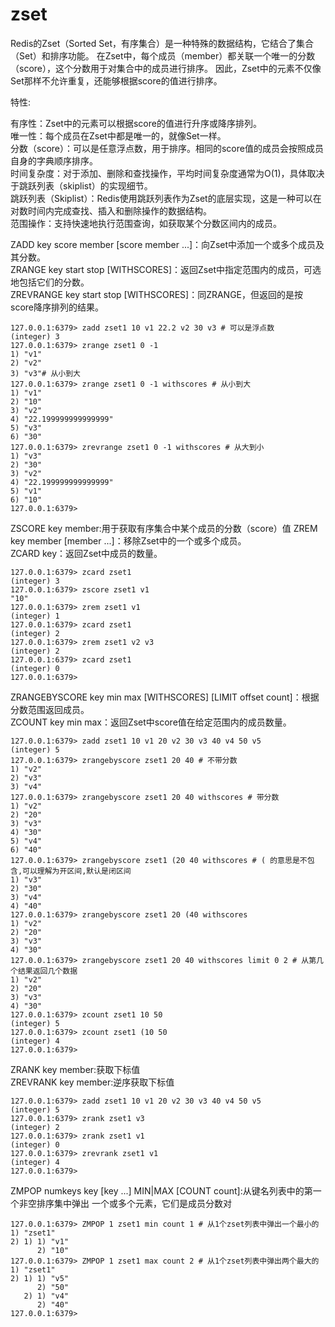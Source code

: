 # zset

Redis的Zset（Sorted Set，有序集合）是一种特殊的数据结构，它结合了集合（Set）和排序功能。
在Zset中，每个成员（member）都关联一个唯一的分数（score），这个分数用于对集合中的成员进行排序。
因此，Zset中的元素不仅像Set那样不允许重复，还能够根据score的值进行排序。

特性:

有序性：Zset中的元素可以根据score的值进行升序或降序排列。  
唯一性：每个成员在Zset中都是唯一的，就像Set一样。  
分数（score）：可以是任意浮点数，用于排序。相同的score值的成员会按照成员自身的字典顺序排序。  
时间复杂度：对于添加、删除和查找操作，平均时间复杂度通常为O(1)，具体取决于跳跃列表（skiplist）的实现细节。  
跳跃列表（Skiplist）：Redis使用跳跃列表作为Zset的底层实现，这是一种可以在对数时间内完成查找、插入和删除操作的数据结构。  
范围操作：支持快速地执行范围查询，如获取某个分数区间内的成员。  

ZADD key score member [score member ...]：向Zset中添加一个或多个成员及其分数。  
ZRANGE key start stop [WITHSCORES]：返回Zset中指定范围内的成员，可选地包括它们的分数。  
ZREVRANGE key start stop [WITHSCORES]：同ZRANGE，但返回的是按score降序排列的结果。

```redis
127.0.0.1:6379> zadd zset1 10 v1 22.2 v2 30 v3 # 可以是浮点数
(integer) 3
127.0.0.1:6379> zrange zset1 0 -1
1) "v1"
2) "v2"
3) "v3"# 从小到大
127.0.0.1:6379> zrange zset1 0 -1 withscores # 从小到大
1) "v1"
2) "10"
3) "v2"
4) "22.199999999999999"
5) "v3"
6) "30"
127.0.0.1:6379> zrevrange zset1 0 -1 withscores # 从大到小
1) "v3"
2) "30"
3) "v2"
4) "22.199999999999999"
5) "v1"
6) "10"
127.0.0.1:6379>
```

ZSCORE key member:用于获取有序集合中某个成员的分数（score）值
ZREM key member [member ...]：移除Zset中的一个或多个成员。  
ZCARD key：返回Zset中成员的数量。  

```redis
127.0.0.1:6379> zcard zset1
(integer) 3
127.0.0.1:6379> zscore zset1 v1 
"10"
127.0.0.1:6379> zrem zset1 v1
(integer) 1
127.0.0.1:6379> zcard zset1
(integer) 2
127.0.0.1:6379> zrem zset1 v2 v3
(integer) 2
127.0.0.1:6379> zcard zset1
(integer) 0
127.0.0.1:6379>
```

ZRANGEBYSCORE key min max [WITHSCORES] [LIMIT offset count]：根据分数范围返回成员。  
ZCOUNT key min max：返回Zset中score值在给定范围内的成员数量。

```redis
127.0.0.1:6379> zadd zset1 10 v1 20 v2 30 v3 40 v4 50 v5
(integer) 5
127.0.0.1:6379> zrangebyscore zset1 20 40 # 不带分数
1) "v2"
2) "v3"
3) "v4"
127.0.0.1:6379> zrangebyscore zset1 20 40 withscores # 带分数
1) "v2"
2) "20"
3) "v3"
4) "30"
5) "v4"
6) "40"
127.0.0.1:6379> zrangebyscore zset1 (20 40 withscores # ( 的意思是不包含,可以理解为开区间,默认是闭区间
1) "v3"
2) "30"
3) "v4"
4) "40"
127.0.0.1:6379> zrangebyscore zset1 20 (40 withscores
1) "v2"
2) "20"
3) "v3"
4) "30"
127.0.0.1:6379> zrangebyscore zset1 20 40 withscores limit 0 2 # 从第几个结果返回几个数据
1) "v2"
2) "20"
3) "v3"
4) "30"
127.0.0.1:6379> zcount zset1 10 50 
(integer) 5
127.0.0.1:6379> zcount zset1 (10 50 
(integer) 4
127.0.0.1:6379>
```

ZRANK key member:获取下标值  
ZREVRANK key member:逆序获取下标值  

```redis
127.0.0.1:6379> zadd zset1 10 v1 20 v2 30 v3 40 v4 50 v5
(integer) 5
127.0.0.1:6379> zrank zset1 v3
(integer) 2
127.0.0.1:6379> zrank zset1 v1
(integer) 0
127.0.0.1:6379> zrevrank zset1 v1
(integer) 4
127.0.0.1:6379>
```

ZMPOP numkeys key [key ...] MIN|MAX [COUNT count]:从键名列表中的第一个非空排序集中弹出
一个或多个元素，它们是成员分数对

```redis
127.0.0.1:6379> ZMPOP 1 zset1 min count 1 # 从1个zset列表中弹出一个最小的
1) "zset1"
2) 1) 1) "v1"
      2) "10"
127.0.0.1:6379> ZMPOP 1 zset1 max count 2 # 从1个zset列表中弹出两个最大的
1) "zset1"
2) 1) 1) "v5"
      2) "50"
   2) 1) "v4"
      2) "40"
127.0.0.1:6379>
```
